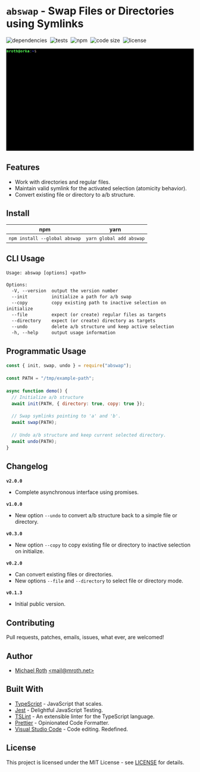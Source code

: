 # `abswap` - Swap Files or Directories using Symlinks

![dependencies](https://img.shields.io/librariesio/release/npm/abswap.svg?style=flat-square)&nbsp;&nbsp;![tests](https://img.shields.io/circleci/build/github/mrothNET/abswap/master.svg?label=tests&style=flat-square)&nbsp;&nbsp;![npm](https://img.shields.io/npm/v/abswap.svg?style=flat-square)&nbsp;&nbsp;![code size](https://img.shields.io/github/languages/code-size/mrothNET/abswap.svg?style=flat-square)&nbsp;&nbsp;![license](https://img.shields.io/github/license/mrothNET/abswap.svg?style=flat-square)

![Screencast](./assets/screencast-example.gif)


## Features

  * Work with directories and regular files.
  * Maintain valid symlink for the activated selection (atomicity behavior).
  * Convert existing file or directory to a/b structure.


## Install

|              npm              |           yarn           |
|:-----------------------------:|:------------------------:|
| `npm install --global abswap` | `yarn global add abswap` |


## CLI Usage

```
Usage: abswap [options] <path>

Options:
  -V, --version  output the version number
  --init         initialize a path for a/b swap
  --copy         copy existing path to inactive selection on initialize
  --file         expect (or create) regular files as targets
  --directory    expect (or create) directory as targets
  --undo         delete a/b structure und keep active selection
  -h, --help     output usage information
```

## Programmatic Usage

```javascript
const { init, swap, undo } = require("abswap");

const PATH = "/tmp/example-path";

async function demo() {
  // Initialize a/b structure
  await init(PATH, { directory: true, copy: true });

  // Swap symlinks pointing to 'a' and 'b'.
  await swap(PATH);

  // Undo a/b structure and keep current selected directory.
  await undo(PATH);
}
```


## Changelog

**`v2.0.0`**
  - Complete asynchronous interface using promises.

**`v1.0.0`**
  - New option `--undo` to convert a/b structure back to a simple file or directory.

**`v0.3.0`**
  - New option `--copy` to copy existing file or directory to inactive selection on initialize.

**`v0.2.0`**
  - Can convert existing files or directories.
  - New options `--file` and `--directory` to select file or directory mode.

**`v0.1.3`**
  - Initial public version.


## Contributing

Pull requests, patches, emails, issues, what ever, are welcomed!


## Author

  * [Michael Roth](https://mroth.net/) [<<mail@mroth.net>>](mailto:mail@mroth.net)


## Built With

  * [TypeScript](https://www.typescriptlang.org/) - JavaScript that scales.
  * [Jest](https://jestjs.io/) - Delightful JavaScript Testing.
  * [TSLint](https://palantir.github.io/tslint/) - An extensible linter for the TypeScript language.
  * [Prettier](https://prettier.io/) - Opinionated Code Formatter.
  * [Visual Studio Code](https://code.visualstudio.com/) - Code editing. Redefined.


## License

This project is licensed under the MIT License - see [LICENSE](LICENSE) for details.
